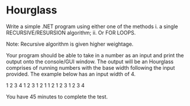 # Hourglass

Write a simple .NET program using either one of the methods i. a single RECURSIVE/RESURSION algorithm; ii. Or FOR LOOPS.

Note: Recursive algorithm is given higher weightage.

Your program should be able to take in a number as an input and print the output onto the console/GUI window. The output will be an Hourglass comprises of running numbers with the base width following the input provided. The example below has an input width of 4.

1 2 3 4
 1 2 3
  1 2
   1
  1 2
 1 2 3
1 2 3 4

You have 45 minutes to complete the test.